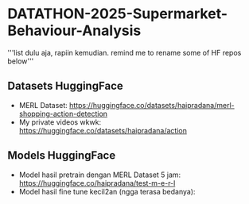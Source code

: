 # DATATHON-2025-Supermarket-Behaviour-Analysis
'''list dulu aja, rapiin kemudian. remind me to rename some of HF repos below'''

## Datasets HuggingFace
- MERL Dataset: https://huggingface.co/datasets/haipradana/merl-shopping-action-detection
- My private videos wkwk: https://huggingface.co/datasets/haipradana/action

## Models HuggingFace
- Model hasil pretrain dengan MERL Dataset 5 jam: https://huggingface.co/haipradana/test-m-e-r-l
- Model hasil fine tune kecil2an (ngga terasa bedanya): 
